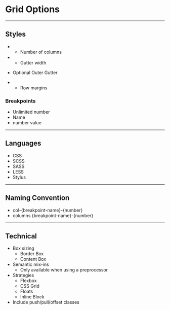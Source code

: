 # Grid Options

---

## Styles
-   * Number of columns
-   * Gutter width
* Optional Outer Gutter
-   * Row margins

### Breakpoints
* Unlimited number
* Name
* number value

---

## Languages
* CSS
* SCSS
* SASS
* LESS
* Stylus

---

## Naming Convention
* col-{breakpoint-name}-{number}
* columns {breakpoint-name}-{number}

---

## Technical 
* Box sizing
    - Border Box
    - Content Box
* Semantic mix-ins
    - Only available when using a preprocessor
* Strategies
    - Flexbox
    - CSS Grid
    - Floats
    - Inline Block
* Include push/pull/offset classes